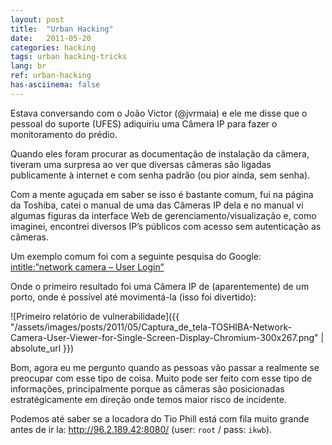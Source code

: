 ```yaml
---
layout: post
title:  "Urban Hacking"
date:   2011-05-20
categories: hacking
tags: urban hacking-tricks
lang: br
ref: urban-hacking
has-asciinema: false
---
```


Estava conversando com o João Victor (@jvrmaia) e ele me disse que o pessoal do suporte (UFES) adiquiriu uma Câmera IP para fazer o monitoramento do prédio.

Quando eles foram procurar as documentação de instalação da câmera, tiveram uma surpresa ao ver que diversas câmeras são ligadas publicamente à internet e com senha padrão (ou pior ainda, sem senha).

Com a mente aguçada em saber se isso é bastante comum, fui na página da Toshiba, catei o manual de uma das Câmeras IP dela e no manual vi algumas figuras da interface Web de gerenciamento/visualização e, como imaginei, encontrei diversos IP’s públicos com acesso sem autenticação as câmeras.

Um exemplo comum foi com a seguinte pesquisa do Google:
[intitle:”network camera – User Login”](https://www.google.com.br/search?q=intitle%3A%22network+camera+-+User+Login%22)

Onde o primeiro resultado foi uma Câmera IP de (aparentemente) de um porto, onde é possível até movimentá-la (isso foi divertido):

![Primeiro relatório de vulnerabilidade]({{ "/assets/images/posts/2011/05/Captura_de_tela-TOSHIBA-Network-Camera-User-Viewer-for-Single-Screen-Display-Chromium-300x267.png" | absolute_url }})

Bom, agora eu me pergunto quando as pessoas vão passar a realmente se preocupar com esse tipo de coisa. Muito pode ser feito com esse tipo de informações, principalmente porque as câmeras são posicionadas estratégicamente em direção onde temos maior risco de incidente.

Podemos até saber se a locadora do Tio Phill está com fila muito grande antes de ir la: http://96.2.189.42:8080/ (user: `root` / pass: `ikwb`).